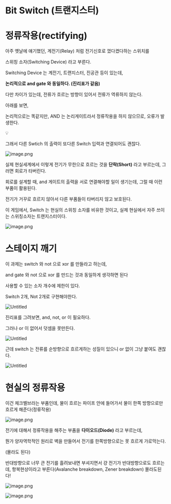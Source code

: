 # Bit Switch (트랜지스터)

# 정류작용(rectifying)

아주 옛날에 얘기했던, 계전기(Relay) 처럼 전기신호로 껐다켰다하는 스위치를

스위칭 소자(Switching Device) 라고 부른다.

Switching Device 는 계전기, 트랜지스터, 진공관 등이 있는데,

**논리적으로 and gate 와 동일하다. (진리표가 같음)**

다만 차이가 있는데, 전류가 흐르는 방향이 있어서 전류가 역류하지 않는다.

아래를 보면,

논리적으로는 똑같지만, AND 는 논리게이트라서 정류작용을 하지 않으므로, 오류가 발생한다.


💡

그래서 다른 Swtich 의 출력이 또다른 Switch 입력과 연결되어도 괜찮다. 



![image.png](Bit%20Switch%20(%E1%84%90%E1%85%B3%E1%84%85%E1%85%A2%E1%86%AB%E1%84%8C%E1%85%B5%E1%84%89%E1%85%B3%E1%84%90%E1%85%A5)%201bc80ae0869c81279a8ceade56e321a1/image.png)

실제 현실세계에서 이렇게 전기가 무한으로 흐르는 것을 **단락(Short)** 라고 부르는데, 그러면 회로가 타버린다.

회로를 설계할 때, and 게이트의 출력을 서로 연결해야할 일이 생기는데, 그럴 때 이런 부품이 활용된다.

전기가 거꾸로 흐르지 않아서 다른 부품들이 타버리지 않고 보호된다.

이 게임에서, Switch 는 현실의 스위칭 소자를 비유한 것이고, 실제 현실에서 자주 쓰이는 스위칭소자는 트랜지스터이다.

![image.png](Bit%20Switch%20(%E1%84%90%E1%85%B3%E1%84%85%E1%85%A2%E1%86%AB%E1%84%8C%E1%85%B5%E1%84%89%E1%85%B3%E1%84%90%E1%85%A5)%201bc80ae0869c81279a8ceade56e321a1/image%201.png)

# 스테이지 깨기

이 과제는 switch 와 not 으로 xor 를 만들라고 하는데,

and gate 와 not 으로 xor 를 만드는 것과 동일하게 생각하면 된다

사용할 수 있는 소자 개수에 제한이 있다. 

Switch 2개, Not 2개로 구현해야한다. 

![Untitled](Bit%20Switch%20(%E1%84%90%E1%85%B3%E1%84%85%E1%85%A2%E1%86%AB%E1%84%8C%E1%85%B5%E1%84%89%E1%85%B3%E1%84%90%E1%85%A5)%201bc80ae0869c81279a8ceade56e321a1/Untitled.png)

진리표를 그려보면, and, not, or 이 필요하다.

그러나 or 이 없어서 덧셈을 못만든다.

![Untitled](Bit%20Switch%20(%E1%84%90%E1%85%B3%E1%84%85%E1%85%A2%E1%86%AB%E1%84%8C%E1%85%B5%E1%84%89%E1%85%B3%E1%84%90%E1%85%A5)%201bc80ae0869c81279a8ceade56e321a1/Untitled%201.png)

근데 switch 는 전류를 순방향으로 흐르게하는 성질이 있으니 or 없이 그냥 붙여도 괜찮다.

![Untitled](Bit%20Switch%20(%E1%84%90%E1%85%B3%E1%84%85%E1%85%A2%E1%86%AB%E1%84%8C%E1%85%B5%E1%84%89%E1%85%B3%E1%84%90%E1%85%A5)%201bc80ae0869c81279a8ceade56e321a1/Untitled%202.png)

# 현실의 정류작용

이건 체크벨브라는 부품인데, 물이 흐르는 파이프 안에 들어가서 물이 한쪽 방향으로만 흐르게 해준다(정류작용)

![image.png](Bit%20Switch%20(%E1%84%90%E1%85%B3%E1%84%85%E1%85%A2%E1%86%AB%E1%84%8C%E1%85%B5%E1%84%89%E1%85%B3%E1%84%90%E1%85%A5)%201bc80ae0869c81279a8ceade56e321a1/image%202.png)

전기에 대해서 정류작용을 해주는 부품을 **다이오드(Diode)** 라고 부르는데,

뭔가 양자역학적인 원리로 벽을 만들어서 전기를 한쪽방향으로는 못 흐르게 가로막는다.

(몰라도 된다)

반대방향으로 너무 큰 전기를 흘려보내면 부셔지면서 걍 전기가 반대방향으로도 흐르는데, 항복현상이라고 부른다(Avalanche breakdown, Zener breakdown) 몰라도된다!

![image.png](Bit%20Switch%20(%E1%84%90%E1%85%B3%E1%84%85%E1%85%A2%E1%86%AB%E1%84%8C%E1%85%B5%E1%84%89%E1%85%B3%E1%84%90%E1%85%A5)%201bc80ae0869c81279a8ceade56e321a1/image%203.png)

![image.png](Bit%20Switch%20(%E1%84%90%E1%85%B3%E1%84%85%E1%85%A2%E1%86%AB%E1%84%8C%E1%85%B5%E1%84%89%E1%85%B3%E1%84%90%E1%85%A5)%201bc80ae0869c81279a8ceade56e321a1/image%204.png)